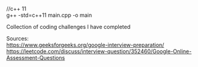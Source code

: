//c++ 11<br />
g++ -std=c++11 main.cpp -o main<br />


Collection of coding challenges I have completed


Sources:</br>
https://www.geeksforgeeks.org/google-interview-preparation/</br>
https://leetcode.com/discuss/interview-question/352460/Google-Online-Assessment-Questions</br>
